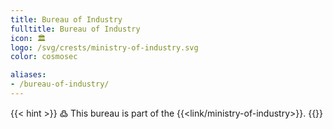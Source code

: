 ```yaml
---
title: Bureau of Industry
fulltitle: Bureau of Industry
icon: 🏛️
logo: /svg/crests/ministry-of-industry.svg
color: cosmosec

aliases:
- /bureau-of-industry/
---
```

{{< hint >}}
߷ This bureau is part of the {{<link/ministry-of-industry>}}.
{{</hint>}}